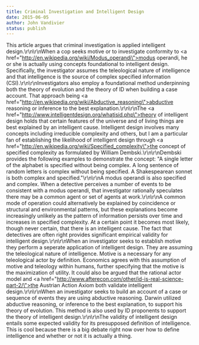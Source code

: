 ```yaml
---
title: Criminal Investigation and Intelligent Design
date: 2015-06-05
author: John Vandivier
status: publish
---
```


This article argues that criminal investigation is applied intelligent design.\r\n\r\nWhen a cop seeks motive or to investigate conformity to <a href=\"http://en.wikipedia.org/wiki/Modus_operandi\">modus operandi</a>, he or she is actually using concepts foundational to intelligent design. Specifically, the investigator assumes the teleological nature of intelligence and that intelligence is the source of complex specified information (CSI).\r\n\r\nInvestigators also employ a foundational method underpinning both the theory of evolution and the theory of ID when building a case account. That approach being <a href=\"http://en.wikipedia.org/wiki/Abductive_reasoning\">abductive reasoning or inference to the best explanation</a>.\r\n\r\nThe <a href=\"http://www.intelligentdesign.org/whatisid.php\">theory of intelligent design</a> holds that certain features of the universe and of living things are best explained by an intelligent cause. Intelligent design involves many concepts including irreducible complexity and others, but I am a particular fan of establishing the likelihood of intelligent design through <a href=\"http://en.wikipedia.org/wiki/Specified_complexity\">the concept of specified complexity as formulated by William Dembski</a>.\r\n\r\nDembski provides the following examples to demonstrate the concept: \"A single letter of the alphabet is specified without being complex. A long sentence of random letters is complex without being specified. A Shakespearean sonnet is both complex and specified.\"\r\n\r\nA modus operandi is also specified and complex. When a detective perceives a number of events to be consistent with a modus operandi, that investigator rationally speculates there may be a common agent or set of agents at work.\r\n\r\nA common mode of operation could alternatively be explained by coincidence or structural and environmental patterns, but these explanations become increasingly unlikely as the pattern of information persists over time and increases in specified complexity. At a certain point it becomes most likely, though never certain, that there is an intelligent cause. The fact that detectives are often right provides significant empirical validity for intelligent design.\r\n\r\nWhen an investigator seeks to establish motive they perform a seperate application of intelligent design. They are assuming the teleological nature of intelligence. Motive is a necessary for any teleological actor by definition. Economics agrees with this assumption of motive and teleology within humans, further specifying that the motive is the maximization of utility. It could also be argued that the rational actor model and <a href=\"http://www.afterecon.com/other/id-is-real-science-part-2/\">the Austrian Action Axiom</a> both validate intelligent design.\r\n\r\nWhen an investigator seeks to build an account of a case or sequence of events they are using abductive reasoning. Darwin utilized abductive reasoning, or inference to the best explanation, to support his theory of evolution. This method is also used by ID proponents to support the theory of intelligent design.\r\n\r\nThe validity of intelligent design entails some expected validity for its presupposed definition of intelligence. This is cool because there is a big debate right now over how to define intelligence and whether or not it is actually a thing.
